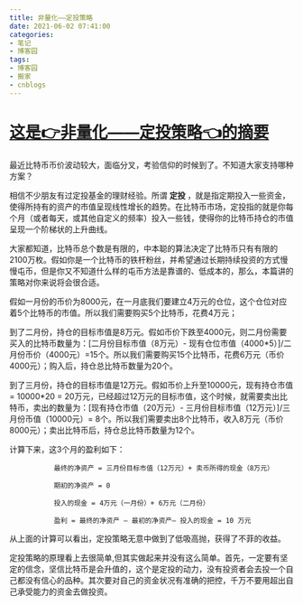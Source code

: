 ```yaml
---
title: 非量化——定投策略
date: 2021-06-02 07:41:00
categories:
- 笔记
- 博客园
tags:
- 博客园
- 搬家
- cnblogs
---
```

# [这是👉非量化——定投策略👈的摘要](../../../../2021/06/02/cnblog_14841554/)
<!--more-->
最近比特币币价波动较大，面临分叉，考验信仰的时候到了。不知道大家支持哪种方案？

相信不少朋友有过定投基金的理财经验。所谓 **定投**
，就是指定期投入一些资金，使得所持有的资产的市值呈现线性增长的趋势。在比特币市场，定投指的就是你每个月（或者每天，或其他自定义的频率）投入一些钱，使得你的比特币持仓的市值呈现一个阶梯状的上升曲线。

大家都知道，比特币总个数是有限的，中本聪的算法决定了比特币只有有限的2100万枚。假如你是一个比特币的铁杆粉丝，并希望通过长期持续投资的方式慢慢屯币，但是你又不知道什么样的屯币方法是靠谱的、低成本的，那么，本篇讲的策略对你来说将会很合适。

假如一月份的币价为8000元，在一月底我们要建立4万元的仓位，这个仓位对应着5个比特币的市值。所以我们需要购买5个比特币，花费4万元；

到了二月份，持仓的目标市值是8万元。假如币价下跌至4000元，则二月份需要买入的比特币数量为：[二月份目标市值（8万元）-
现有仓位市值（4000*5）]/二月份币价（4000元）=15个。所以我们需要购买15个比特币，花费6万元（币价4000元）；购入后，持仓总比特币数量为20个。

到了三月份，持仓的目标市值是12万元。假如币价上升至10000元，现有持仓市值 = 10000*20 =
20万元，已经超过12万元的目标市值，这个时候，就需要卖出比特币，卖出的数量为：[现有持仓市值（20万元）-
三月份目标市值（12万元）]/三月份币值（10000元）=
8个。所以我们需要卖出8个比特币，收入8万元（币价8000元）；卖出比特币后，持仓总比特币数量为12个。

计算下来，这3个月的盈利如下：

    
    
               最终的净资产 = 三月份目标市值（12万元）+ 卖币所得的现金（8万元）
    
               期初的净资产 = 0
    
               投入的现金 = 4万元（一月份）+ 6万元（二月份）
    
               盈利 = 最终的净资产 – 最初的净资产– 投入的现金 = 10 万元
    

从上面的计算可以看出，定投策略无意中做到了低吸高抛，获得了不菲的收益。

定投策略的原理看上去很简单,但其实做起来并没有这么简单。首先，一定要有坚定的信念，坚信比特币是会升值的，这个是定投的动力，没有投资者会去投一个自己都没有信心的品种。其次要对自己的资金状况有准确的把控，千万不要用超出自己承受能力的资金去做投资。



